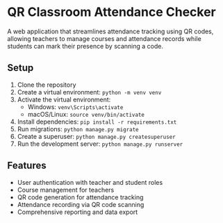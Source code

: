 # QR Classroom Attendance Checker

A web application that streamlines attendance tracking using QR codes, allowing teachers to manage courses and attendance records while students can mark their presence by scanning a code.

## Setup

1. Clone the repository
2. Create a virtual environment: `python -m venv venv`
3. Activate the virtual environment:
   - Windows: `venv\Scripts\activate`
   - macOS/Linux: `source venv/bin/activate`
4. Install dependencies: `pip install -r requirements.txt`
5. Run migrations: `python manage.py migrate`
6. Create a superuser: `python manage.py createsuperuser`
7. Run the development server: `python manage.py runserver`

## Features

- User authentication with teacher and student roles
- Course management for teachers
- QR code generation for attendance tracking
- Attendance recording via QR code scanning
- Comprehensive reporting and data export
